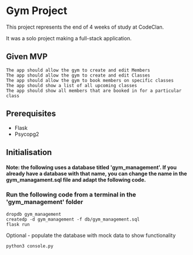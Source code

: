 # Gym Project

This project represents the end of 4 weeks of study at CodeClan.

It was a solo project making a full-stack application.

## Given MVP

    The app should allow the gym to create and edit Members
    The app should allow the gym to create and edit Classes
    The app should allow the gym to book members on specific classes
    The app should show a list of all upcoming classes
    The app should show all members that are booked in for a particular class
    
 ## Prerequisites
 - Flask
 - Psycopg2
 
 ## Initialisation
 #### Note: the following uses a database titled 'gym_management'. If you already have a database with that name, you can change the name in the gym_managament.sql file and adapt the following code.
 
 
### Run the following code from a terminal in the 'gym_management' folder
 ```
 dropdb gym_management
 createdp -d gym_management -f db/gym_management.sql
 flask run
 ```
 Optional - populate the database with mock data to show functionality
 ```
 python3 console.py
 ```



